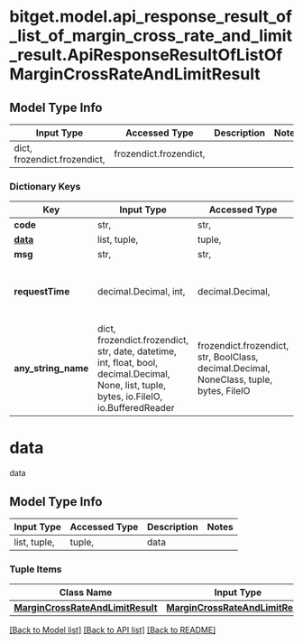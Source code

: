 # bitget.model.api_response_result_of_list_of_margin_cross_rate_and_limit_result.ApiResponseResultOfListOfMarginCrossRateAndLimitResult

## Model Type Info
Input Type | Accessed Type | Description | Notes
------------ | ------------- | ------------- | -------------
dict, frozendict.frozendict,  | frozendict.frozendict,  |  | 

### Dictionary Keys
Key | Input Type | Accessed Type | Description | Notes
------------ | ------------- | ------------- | ------------- | -------------
**code** | str,  | str,  | code | [optional] 
**[data](#data)** | list, tuple,  | tuple,  | data | [optional] 
**msg** | str,  | str,  | msg | [optional] 
**requestTime** | decimal.Decimal, int,  | decimal.Decimal,  | requestTime | [optional] value must be a 64 bit integer
**any_string_name** | dict, frozendict.frozendict, str, date, datetime, int, float, bool, decimal.Decimal, None, list, tuple, bytes, io.FileIO, io.BufferedReader | frozendict.frozendict, str, BoolClass, decimal.Decimal, NoneClass, tuple, bytes, FileIO | any string name can be used but the value must be the correct type | [optional]

# data

data

## Model Type Info
Input Type | Accessed Type | Description | Notes
------------ | ------------- | ------------- | -------------
list, tuple,  | tuple,  | data | 

### Tuple Items
Class Name | Input Type | Accessed Type | Description | Notes
------------- | ------------- | ------------- | ------------- | -------------
[**MarginCrossRateAndLimitResult**](MarginCrossRateAndLimitResult.md) | [**MarginCrossRateAndLimitResult**](MarginCrossRateAndLimitResult.md) | [**MarginCrossRateAndLimitResult**](MarginCrossRateAndLimitResult.md) |  | 

[[Back to Model list]](../../README.md#documentation-for-models) [[Back to API list]](../../README.md#documentation-for-api-endpoints) [[Back to README]](../../README.md)

